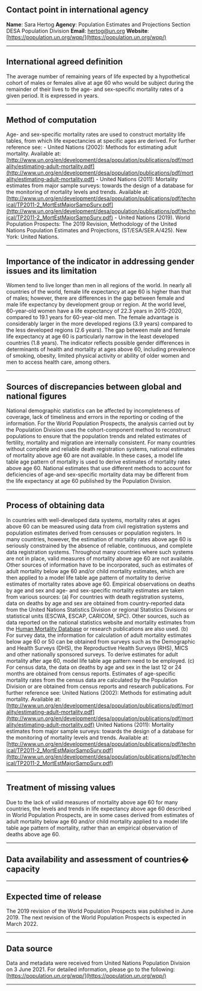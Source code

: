 ## Contact point in international agency

**Name**: Sara Hertog
**Agency**: Population Estimates and Projections Section DESA Population Division
**Email**: [hertog@un.org](mailto:hertog@un.org)
**Website**: [https://population.un.org/wpp/](https://population.un.org/wpp/)

---

## International agreed definition

The average number of remaining years of life expected by a hypothetical cohort of males or females alive at age 60 who would be subject during the remainder of their lives to the age- and sex-specific mortality rates of a given period. It is expressed in years.

---

## Method of computation

Age- and sex-specific mortality rates are used to construct mortality life tables, from which life expectancies at specific ages are derived. For further reference see: - United Nations \(2002\): Methods for estimating adult mortality. Available at: [http://www.un.org/en/development/desa/population/publications/pdf/mortality/estimating-adult-mortality.pdf](http://www.un.org/en/development/desa/population/publications/pdf/mortality/estimating-adult-mortality.pdf) - United Nations \(2011\): Mortality estimates from major sample surveys: towards the design of a database for the monitoring of mortality levels and trends. Available at: [http://www.un.org/en/development/desa/population/publications/pdf/technical/TP2011-2_MortEstMajorSampSurv.pdf](http://www.un.org/en/development/desa/population/publications/pdf/technical/TP2011-2_MortEstMajorSampSurv.pdf) - United Nations \(2019\). World Population Prospects: The 2019 Revision, Methodology of the United Nations Population Estimates and Projections, \(ST/ESA/SER.A/425\). New York: United Nations.

---

## Importance of the indicator in addressing gender issues and its limitation

Women tend to live longer than men in all regions of the world. In nearly all countries of the world, female life expectancy at age 60 is higher than that of males; however, there are differences in the gap between female and male life expectancy by development group or region. At the world level, 60-year-old women have a life expectancy of 22.3 years in 2015-2020, compared to 19.1 years for 60-year-old men. The female advantage is considerably larger in the more developed regions \(3.9 years\) compared to the less developed regions \(2.6 years\). The gap between male and female life expectancy at age 60 is particularly narrow in the least developed countries \(1.8 years\). The indicator reflects possible gender differences in determinants of health and mortality at ages above 60, including prevalence of smoking, obesity, limited physical activity or ability of older women and men to access health care, among others.

---

## Sources of discrepancies between global and national figures

National demographic statistics can be affected by incompleteness of coverage, lack of timeliness and errors in the reporting or coding of the information. For the World Population Prospects, the analysis carried out by the Population Division uses the cohort-component method to reconstruct populations to ensure that the population trends and related estimates of fertility, mortality and migration are internally consistent. For many countries without complete and reliable death registration systems, national estimates of mortality above age 60 are not available. In these cases, a model life table age pattern of mortality is used to derive estimates of mortality rates above age 60. National estimates that use different methods to account for deficiencies of age-and sex-specific mortality data may be different from the life expectancy at age 60 published by the Population Division.

---

## Process of obtaining data

In countries with well-developed data systems, mortality rates at ages above 60 can be measured using data from civil registration systems and population estimates derived from censuses or population registers. In many countries, however, the estimation of mortality rates above age 60 is seriously constrained by the absence of reliable, continuous, and complete data registration systems. Throughout many countries where such systems are not in place, valid measures of mortality above age 60 are not available. Other sources of information have to be incorporated, such as estimates of adult mortality below age 60 and/or child mortality estimates, which are then applied to a model life table age pattern of mortality to derive estimates of mortality rates above age 60. Empirical observations on deaths by age and sex and age- and sex-specific mortality estimates are taken from various sources: \(a\) For countries with death registration systems, data on deaths by age and sex are obtained from country-reported data from the United Nations Statistics Division or regional Statistics Divisions or statistical units \(ESCWA, ESCAP, CARICOM, SPC\). Other sources, such as data reported on the national statistics website and mortality estimates from the [Human Mortality Database](www.mortality.org) or research publications are also used. \(b\) For survey data, the information for calculation of adult mortality estimates below age 60 or 50 can be obtained from surveys such as the Demographic and Health Surveys \(DHS\), the Reproductive Health Surveys \(RHS\), MICS and other nationally sponsored surveys. To derive estimates for adult mortality after age 60, model life table age pattern need to be employed. \(c\) For census data, the data on deaths by age and sex in the last 12 or 24 months are obtained from census reports. Estimates of age-specific mortality rates from the census data are calculated by the Population Division or are obtained from census reports and research publications. For further reference see: United Nations (2002): Methods for estimating adult mortality. Available at: [http://www.un.org/en/development/desa/population/publications/pdf/mortality/estimating-adult-mortality.pdf](http://www.un.org/en/development/desa/population/publications/pdf/mortality/estimating-adult-mortality.pdf) United Nations (2011): Mortality estimates from major sample surveys: towards the design of a database for the monitoring of mortality levels and trends. Available at: [http://www.un.org/en/development/desa/population/publications/pdf/technical/TP2011-2_MortEstMajorSampSurv.pdf](http://www.un.org/en/development/desa/population/publications/pdf/technical/TP2011-2_MortEstMajorSampSurv.pdf)

---

## Treatment of missing values

Due to the lack of valid measures of mortality above age 60 for many countries, the levels and trends in life expectancy above age 60 described in World Population Prospects, are in some cases derived from estimates of adult mortality below age 60 and/or child mortality applied to a model life table age pattern of mortality, rather than an empirical observation of deaths above age 60.

---

## Data availability and assessment of countries� capacity

---

## Expected time of release

The 2019 revision of the World Population Prospects was published in June 2019. The next revision of the World Population Prospects is expected in March 2022.

---

## Data source

Data and metadata were received from United Nations Population Division on 3 June 2021. For detailed information, please go to the following: [https://population.un.org/wpp/](https://population.un.org/wpp/)

---
